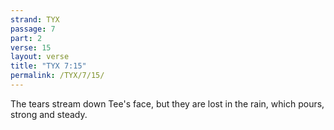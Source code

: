 ```yaml
---
strand: TYX
passage: 7
part: 2
verse: 15
layout: verse
title: "TYX 7:15"
permalink: /TYX/7/15/
---
```

The tears stream down Tee's face, but they are lost in the rain, which pours, strong and steady.
